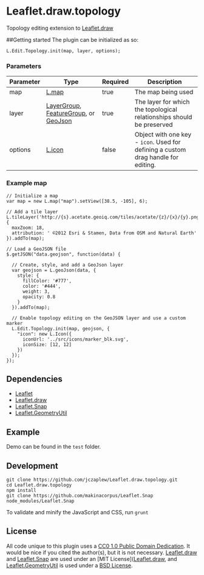 # Leaflet.draw.topology
Topology editing extension to [Leaflet.draw](https://github.com/Leaflet/Leaflet.draw/)

##Getting started
The plugin can be initialized as so:

````
L.Edit.Topology.init(map, layer, options);
````

### Parameters
| Parameter | Type | Required | Description
| --- | --- |  --- | ---
| map | [L.map](http://leafletjs.com/reference.html#map-class) | true | The map being used
| layer | [LayerGroup](#http://leafletjs.com/reference.html#layergroup), [FeatureGroup](http://leafletjs.com/reference.html#featuregroup), or [GeoJson](http://leafletjs.com/reference.html#geojson) |  true | The layer for which the topological relationships should be preserved
| options | [L.icon](http://leafletjs.com/reference.html#icon) |  false | Object with one key - `icon`. Used for defining a custom drag handle for editing.

### Example map

````
// Initialize a map
var map = new L.map("map").setView([38.5, -105], 6);

// Add a tile layer
L.tileLayer('http://{s}.acetate.geoiq.com/tiles/acetate/{z}/{x}/{y}.png', {
  maxZoom: 18,
  attribution: ' ©2012 Esri & Stamen, Data from OSM and Natural Earth'
}).addTo(map);

// Load a GeoJSON file
$.getJSON("data.geojson", function(data) {

  // Create, style, and add a GeoJson layer
  var geojson = L.geoJson(data, {
    style: {
      fillColor: '#777',
      color: '#444',
      weight: 3,
      opacity: 0.8
    }
  }).addTo(map);

  // Enable topology editing on the GeoJSON layer and use a custom marker
  L.Edit.Topology.init(map, geojson, {
    "icon": new L.Icon({
      iconUrl: '../src/icons/marker_blk.svg',
      iconSize: [12, 12]
    })
  });
});
````

## Dependencies
 - [Leaflet](http://leafletjs.com)
 - [Leaflet.draw](https://github.com/Leaflet/Leaflet.draw/)
 - [Leaflet.Snap](https://github.com/makinacorpus/Leaflet.Snap)
 - [Leaflet.GeometryUtil](https://github.com/makinacorpus/Leaflet.GeometryUtil)
 
## Example
Demo can be found in the ````test```` folder.

 
## Development
````
git clone https://github.com/jczaplew/Leaflet.draw.topology.git
cd Leaflet.draw.topology
npm install
git clone https://github.com/makinacorpus/Leaflet.Snap node_modules/Leaflet.Snap
````
To validate and minify the JavaScript and CSS, run ````grunt````


## License
All code unique to this plugin uses a [CC0 1.0 Public Domain Dedication](http://creativecommons.org/publicdomain/zero/1.0/). It would be nice if you cited the author(s), but it is not necessary. [Leaflet.draw](https://github.com/Leaflet/Leaflet.draw/) and [Leaflet.Snap](https://github.com/makinacorpus/Leaflet.Snap) are used under an [MIT License]([Leaflet.draw](https://github.com/Leaflet/Leaflet.draw/), and [Leaflet.GeometryUtil](https://github.com/makinacorpus/Leaflet.GeometryUtil) is used under a [BSD License](https://github.com/makinacorpus/Leaflet.GeometryUtil/blob/master/LICENSE).
